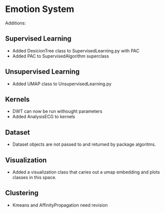 # Emotion System

Additions:

## Supervised Learning
- Added DesicionTree class to SupervisedLearning.py with PAC
- Added PAC to SupervisedAlgorithm superclass

## Unsupervised Learning
- Added UMAP class to UnsupervisedLearning.py

## Kernels
- DWT can now be run withought parameters
- Added AnalysisECG to kernels

## Dataset
- Dataset objects are not passed to and returned by package algoritms. 

## Visualization
- Added a visualization class that caries out a umap embedding and plots classes in this space.

## Clustering
- Kmeans and AffinityPropagation need revision 

